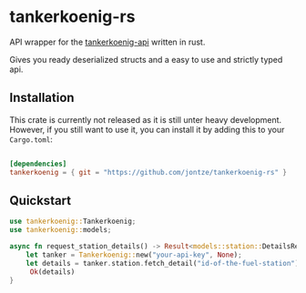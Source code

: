 # tankerkoenig-rs

API wrapper for the [tankerkoenig-api](https://creativecommons.tankerkoenig.de/) written in rust.

Gives you ready deserialized structs and a easy to use and strictly typed api.

## Installation

This crate is currently not released as it is still unter heavy development. However, if you still want to use it, you can install it by adding this to your `Cargo.toml`:

```toml

[dependencies]
tankerkoenig = { git = "https://github.com/jontze/tankerkoenig-rs" }

```

## Quickstart

```rust
use tankerkoenig::Tankerkoenig;
use tankerkoenig::models;

async fn request_station_details() -> Result<models::station::DetailsResponse, tankerkoenig::Error> {
    let tanker = Tankerkoenig::new("your-api-key", None);
    let details = tanker.station.fetch_detail("id-of-the-fuel-station").await?;
     Ok(details)
}
```
